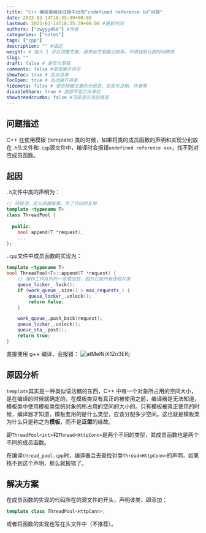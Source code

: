 ```yaml
---
title: "C++ 模板类编译过程中出现“undefined reference to”问题"
date: 2023-03-14T18:35:39+08:00
lastmod: 2023-03-14T18:35:39+08:00 #更新时间
authors: ["zwyyy456"] #作者
categories: ["notes"]
tags: ["cpp"]
description: "" #描述
weight: # 输入 1 可以顶置文章，用来给文章展示排序，不填就默认按时间排序
slug: ""
draft: false # 是否为草稿
comments: false #是否展示评论
showToc: true # 显示目录
TocOpen: true # 自动展开目录
hidemeta: false # 是否隐藏文章的元信息，如发布日期、作者等
disableShare: true # 底部不显示分享栏
showbreadcrumbs: false #顶部显示当前路径
---
```

## 问题描述
C++ 在使用模板 (template) 类的时候，如果将类的成员函数的声明和实现分别放在`.h`头文件和`.cpp`源文件中，编译时会报错`undefined reference xxx`，找不到对应成员函数。

## 起因
`.h`文件中类的声明为：
```cpp
// 线程池，定义成模板类，为了代码的复用
template <typename T>
class ThreadPool {
    ...
  public:
    bool append(T *request);
    ...
};
```

`.cpp`文件中成员函数的实现为：
```cpp
template <typename T>
bool ThreadPool<T>::append(T *request) {
    // 操作工作队列时一定要加锁，因为它被所有线程共享
    queue_locker_.lock();
    if (work_queue_.size() > max_requests_) {
        queue_locker_.unlock();
        return false;
    }

    work_queue_.push_back(request);
    queue_locker_.unlock();
    queue_sta_.post();
    return true;
}
```

直接使用 g++ 编译，会报错：
![atMelNiX1Zn3EKj](https://pic-upyun.zwyyy456.tech/smms/2023-12-26-065823.png)

## 原因分析
`template`其实是一种类似语法糖的东西，C++ 中每一个对象所占用的空间大小，是在编译的时候就确定的，在模板类没有真正的被使用之前，编译器是无法知道，模板类中使用模板类型的对象的所占用的空间的大小的。只有模板被真正使用的时候，编译器才知道，模板套用的是什么类型，应该分配多少空间。这也就是模板类为什么只是称之为**模板**，而不是**泛型**的缘故。

即`ThreadPool<int>`和`Thread<HttpConn>`是两个不同的类型，其成员函数也是两个不同的成员函数。

在编译`thread_pool.cpp`时，编译器会去查找对类`Thread<HttpConn>`的声明，如果找不到这个声明，那么就报错了。

## 解决方案
在成员函数的实现的代码所在的源文件的开头，声明该类，即添加：
```cpp
template class ThreadPool<HttpConn>;
```

或者将函数的实现也写在头文件中（不推荐）。


